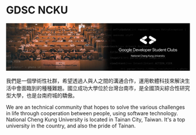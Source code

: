 # GDSC NCKU
![image](https://github.com/gdsc-ncku/.github/blob/main/profile/2023-gdsc-chapter-header.jpg)

我們是一個學術性社群，希望透過人與人之間的溝通合作，運用軟體科技來解決生活中會面臨到的種種難題。國立成功大學位於台灣台南市，是全國頂尖綜合性研究型大學，也是台南府城的驕傲。

We are an technical community that hopes to solve the various challenges in life through cooperation between people, using software technology. National Cheng Kung University is located in Tainan City, Taiwan. It's a top university in the country, and also the pride of Tainan.

